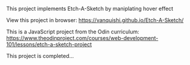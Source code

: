 This project implements Etch-A-Sketch by maniplating hover effect

View this project in browser: https://vanquishi.github.io/Etch-A-Sketch/

This is a JavaScript project from the Odin curriculum: https://www.theodinproject.com/courses/web-development-101/lessons/etch-a-sketch-project

This project is completed...

